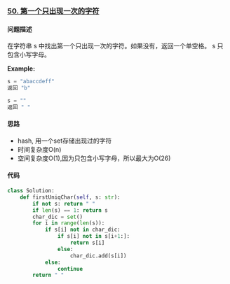 ### [50. 第一个只出现一次的字符](https://leetcode-cn.com/problems/di-yi-ge-zhi-chu-xian-yi-ci-de-zi-fu-lcof/)

#### 问题描述
在字符串 s 中找出第一个只出现一次的字符。如果没有，返回一个单空格。 s 只包含小写字母。

**Example:**
```python
s = "abaccdeff"
返回 "b"

s = ""
返回 " "
```

#### 思路
- hash, 用一个set存储出现过的字符
- 时间复杂度O(n)
- 空间复杂度O(1),因为只包含小写字母，所以最大为O(26)

#### 代码

```python
class Solution:
    def firstUniqChar(self, s: str):
        if not s: return " "
        if len(s) == 1: return s
        char_dic = set()
        for i in range(len(s)):
            if s[i] not in char_dic:
                if s[i] not in s[i+1:]:
                    return s[i]
                else:
                    char_dic.add(s[i])
            else:
                continue
        return " "
```